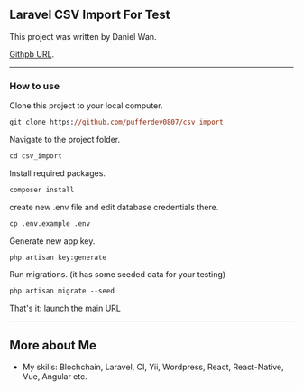 ## Laravel CSV Import For Test

This project was written by Daniel Wan.

[Githpb URL](https://github.com/pufferdev0807).

-----

### How to use

Clone this project to your local computer.

```ps
git clone https://github.com/pufferdev0807/csv_import
```

Navigate to the project folder.

```ps
cd csv_import
```

Install required packages.

```ps
composer install
```

create new .env file and edit database credentials there.

```ps
cp .env.example .env
```

Generate new app key.

```ps
php artisan key:generate
```

Run migrations. (it has some seeded data for your testing)

```ps
php artisan migrate --seed
```

That's it: launch the main URL

---

## More about Me

- My skills: Blochchain, Laravel, CI, Yii, Wordpress, React, React-Native, Vue, Angular etc.
